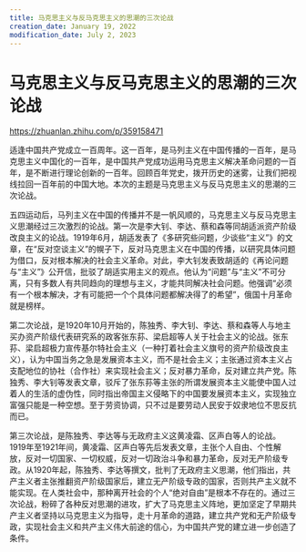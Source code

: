```yaml
---
title: 马克思主义与反马克思主义的思潮的三次论战
creation_date: January 19, 2022
modification_date: July 2, 2023
---
```



# 马克思主义与反马克思主义的思潮的三次论战

https://zhuanlan.zhihu.com/p/359158471

适逢中国共产党成立一百周年。这一百年，是马列主义在中国传播的一百年，是马克思主义中国化的一百年，是中国共产党成功运用马克思主义解决革命问题的一百年，是不断进行理论创新的一百年。回顾百年党史，拨开历史的迷雾，让我们把视线拉回一百年前的中国大地。本次的主题是马克思主义与反马克思主义的思潮的三次论战。

五四运动后，马列主义在中国的传播并不是一帆风顺的，马克思主义与反马克思主义思潮经过三次激烈的论战。第一次是李大钊、李达、蔡和森等同胡适派资产阶级改良主义的论战。1919年6月，胡适发表了《多研究些问题，少谈些“主义”》的文章，在“反对空谈主义”的幌子下，反对马克思主义在中国的传播，以研究具体问题为借口，反对根本解决的社会主义革命。对此，李大钊发表致胡适的《再论问题与“主义”》公开信，批驳了胡适实用主义的观点。他认为“问题”与“主义”不可分离，只有多数人有共同趋向的理想与主义，才能共同解决社会问题。他强调“必须有一个根本解决，才有可能把一个个具体问题都解决得了的希望”，俄国十月革命就是榜样。

第二次论战，是1920年10月开始的，陈独秀、李大钊、李达、蔡和森等人与地主买办资产阶级代表研究系的政客张东荪、梁启超等人关于社会主义的论战。张东荪、梁启超极力宣传基尔特社会主义（一种打着社会主义旗号的资产阶级改良主义），认为中国当务之急是发展资本主义，而不是社会主义；主张通过资本主义占支配地位的协社（合作社）来实现社会主义；反对暴力革命，反对建立共产党。陈独秀、李大钊等发表文章，驳斥了张东荪等主张的所谓发展资本主义能使中国人过着人的生活的虚伪性，同时指出帝国主义侵略下的中国要发展资本主义，实现独立富强只能是一种空想。至于劳资协调，只不过是要劳动人民安于奴隶地位不思反抗而已。

第三次论战，是陈独秀、李达等与无政府主义这黄凌霜、区声白等人的论战。1919年至1921年间，黄凌霜、区声白等先后发表文章，主张个人自由、个性解放，反对一切国家、一切权威，反对一切政治斗争和暴力革命，反对无产阶级专政。从1920年起，陈独秀、李达等撰文，批判了无政府主义思潮，他们指出，共产主义者主张推翻资产阶级国家后，建立无产阶级专政的国家，否则共产主义就不能实现。在人类社会中，那种离开社会的个人“绝对自由”是根本不存在的。通过三次论战，粉碎了各种反对思潮的进攻，扩大了马克思主义阵地，更加坚定了早期共产主义者坚持以马克思主义为指导，走十月革命的道路，建立共产党和无产阶级专政，实现社会主义和共产主义伟大前途的信心，为中国共产党的建立进一步创造了条件。


